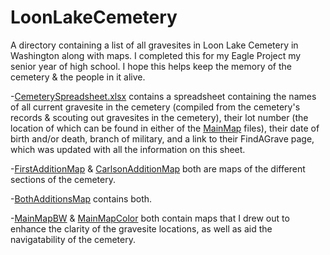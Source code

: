 # LoonLakeCemetery
A directory containing a list of all gravesites in Loon Lake Cemetery in Washington along with maps. I completed this for my Eagle Project my senior year of high school. I hope this helps keep the memory of the cemetery & the people in it alive.

-[CemeterySpreadsheet.xlsx](CemeterySpreadsheet.xlsx) contains a spreadsheet containing the names of all current gravesite in the cemetery (compiled from the cemetery's records & scouting out gravesites in the cemetery), their lot number (the location of which can be found in either of the [MainMap](MainMapColor.png) files), their date of birth and/or death, branch of military, and a link to their FindAGrave page, which was updated with all the information on this sheet.

-[FirstAdditionMap](FirstAdditionMap.jpg) & [CarlsonAdditionMap](CarlsonAdditionMap.jpg) both are maps of the different sections of the cemetery.

-[BothAdditionsMap](BothAdditionsMap.jpg) contains both.

-[MainMapBW](MainMapBW.png) & [MainMapColor](MainMapColor.png) both contain maps that I drew out to enhance the clarity of the gravesite locations, as well as aid the navigatability of the cemetery.
